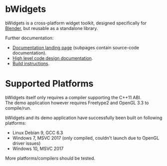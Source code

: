 bWidgets
========

bWidgets is a cross-platform widget toolkit, designed specifically for
[Blender](https://www.blender.org/), but reusable as a standalone library.

Further documentation:
* [Documentation landing page](https://julianeisel.github.io/bWidgets/index.html)
  (subpages contain source-code documentation).
* [High level code design documentation](https://julianeisel.github.io/bWidgets/md_docs_bWidgets_about.html).
* [Build instructions](https://julianeisel.github.io/bWidgets/md_docs_build_instructions.html).


# Supported Platforms

bWidgets itself only requires a compiler supporting the C++11 ABI.<br/>
The demo application however requires Freetype2 and OpenGL 3.3 to compile/run.

bWidgets and its demo application have successfully been built on following
platforms:
* Linux Debian 9, GCC 6.3
* Windows 7, MSVC 2017 (only compiled, couldn't launch due to OpenGL driver
issues)
* Windows 10, MSVC 2017

More platforms/compilers should be tested.
